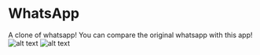 # WhatsApp
A clone of whatsapp! 
You can compare the original whatsapp with this app!
![alt text](https://drive.google.com/open?id=1baSSpSH0hl1KFZh0OjbmR4vT06ZBcv7w)
![alt text](WhatsApp/WhatsApp-MainScreen.jpg)

